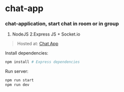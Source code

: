 # chat-app

### chat-application, start chat in room or in group

1. NodeJS
2.Express JS + Socket.io

>Hosted at: [Chat App](https://dbs-chat-app.herokuapp.com/) 


Install dependencies:

```bash
npm install # Express dependencies
```

Run server:

```bash
npm run start
npm run dev
```
